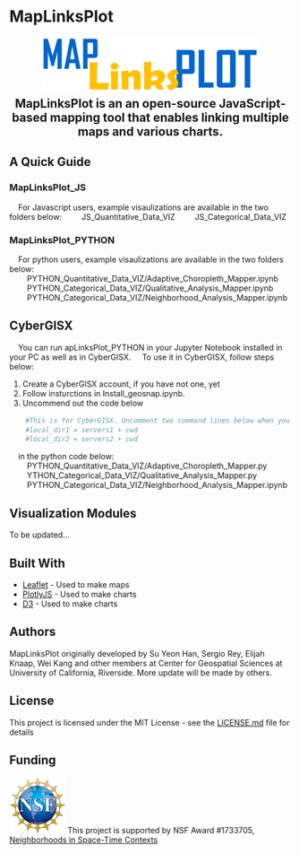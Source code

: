 # MapLinksPlot

<p align="center">
<img height=100 src="images/logo.PNG" alt="geosnap"/>
</p>

<h2 align="center" style="margin-top:-10px">MapLinksPlot is an an open-source JavaScript-based mapping tool that enables linking multiple maps and various charts.</h2> 

## A Quick Guide
### MapLinksPlot_JS
&nbsp;&nbsp;&nbsp;&nbsp;For Javascript users, example visaulizations are available in the two folders below:
&nbsp;&nbsp;&nbsp;&nbsp;&nbsp;&nbsp;&nbsp;&nbsp;JS_Quantitative_Data_VIZ
&nbsp;&nbsp;&nbsp;&nbsp;&nbsp;&nbsp;&nbsp;&nbsp;JS_Categorical_Data_VIZ
### MapLinksPlot_PYTHON
&nbsp;&nbsp;&nbsp;&nbsp;For python users, example visaulizations are available in the two folders below:
&nbsp;&nbsp;&nbsp;&nbsp;&nbsp;&nbsp;&nbsp;&nbsp;PYTHON_Quantitative_Data_VIZ/Adaptive_Choropleth_Mapper.ipynb
&nbsp;&nbsp;&nbsp;&nbsp;&nbsp;&nbsp;&nbsp;&nbsp;PYTHON_Categorical_Data_VIZ/Qualitative_Analysis_Mapper.ipynb
&nbsp;&nbsp;&nbsp;&nbsp;&nbsp;&nbsp;&nbsp;&nbsp;PYTHON_Categorical_Data_VIZ/Neighborhood_Analysis_Mapper.ipynb
## CyberGISX
&nbsp;&nbsp;&nbsp;&nbsp;You can run apLinksPlot_PYTHON in your Jupyter Notebook installed in your PC as well as in CyberGISX. &nbsp;&nbsp;&nbsp;&nbsp;To use it in CyberGISX, follow steps below:
1. Create a CyberGISX account, if you have not one, yet
2. Follow insturctions in Install_geosnap.ipynb.
3. Uncommend out the code below

```bash  
	#This is for CyberGISX. Uncomment two command lines below when you run in CyberGIX Environment
	#local_dir1 = servers1 + cwd 
	#local_dir2 = servers2 + cwd
```   
&nbsp;&nbsp;&nbsp;&nbsp;in the python code below:
&nbsp;&nbsp;&nbsp;&nbsp;&nbsp;&nbsp;&nbsp;&nbsp;PYTHON_Quantitative_Data_VIZ/Adaptive_Choropleth_Mapper.py 
&nbsp;&nbsp;&nbsp;&nbsp;&nbsp;&nbsp;&nbsp;&nbsp;YTHON_Categorical_Data_VIZ/Qualitative_Analysis_Mapper.py   
&nbsp;&nbsp;&nbsp;&nbsp;&nbsp;&nbsp;&nbsp;&nbsp;PYTHON_Categorical_Data_VIZ/Neighborhood_Analysis_Mapper.ipynb
## Visualization Modules
To be updated...
## Built With

* [Leaflet](https://leafletjs.com) - Used to make maps
* [PlotlyJS](https://plot.ly/javascript/) - Used to make charts
* [D3](https://d3js.org/) - Used to make charts


## Authors

MapLinksPlot originally developed by Su Yeon Han, Sergio Rey, Elijah Knaap, Wei Kang and other members at Center for Geospatial Sciences at University of California, Riverside. More update will be made by others.

## License

This project is licensed under the MIT License - see the [LICENSE.md](LICENSE.md) file for details

## Funding

<img src="images/nsf_logo.jpg" width=100 /> This project is supported by NSF Award #1733705,
[Neighborhoods in Space-Time Contexts](https://www.nsf.gov/awardsearch/showAward?AWD_ID=1733705&HistoricalAwards=false)



